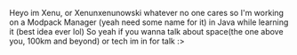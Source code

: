 Heyo im Xenu, or Xenunxenunowski whatever no one cares so I'm working on a Modpack Manager (yeah need some name for it) in Java while learning it (best idea ever lol)
So yeah if you wanna talk about space(the one above you, 100km and beyond) or tech im in for talk :>
<!---
Xenunxenunowski/Xenunxenunowski is a ✨ special ✨ repository because its `README.md` (this file) appears on your GitHub profile.
You can click the Preview link to take a look at your changes.
--->

